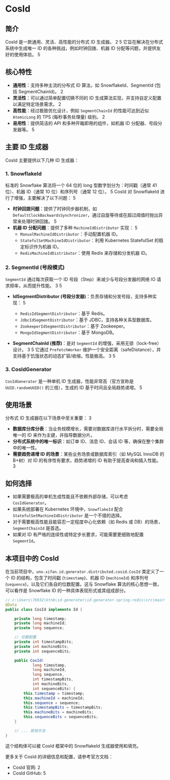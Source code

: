 # CosId

## 简介

CosId 是一款通用、灵活、高性能的分布式 ID 生成器。 <mcreference link="https://cosid.ahoo.me/" index="2">2</mcreference> <mcreference link="https://github.com/Ahoo-Wang/CosId" index="5">5</mcreference> 它旨在解决在分布式系统中生成唯一 ID 的各种挑战，例如时钟回拨、机器 ID 分配等问题，并提供友好的使用体验。 <mcreference link="https://github.com/Ahoo-Wang/CosId" index="5">5</mcreference>

## 核心特性

- **通用性**：支持多种主流的分布式 ID 算法，如 SnowflakeId、SegmentId (包括 SegmentChainId)。 <mcreference link="https://cosid.ahoo.me/" index="2">2</mcreference>
- **灵活性**：可以通过简单配置切换不同的 ID 生成算法实现，并支持自定义配置以满足特定场景需求。 <mcreference link="https://cosid.ahoo.me/" index="2">2</mcreference>
- **高性能**：经过极致优化设计，例如 `SegmentChainId` 的性能可达到近似 `AtomicLong` 的 TPS (每秒事务处理量) 级别。 <mcreference link="https://cosid.ahoo.me/" index="2">2</mcreference>
- **易用性**：提供简洁的 API 和多种开箱即用的组件，如机器 ID 分配器、号段分发器等。 <mcreference link="https://github.com/Ahoo-Wang/CosId" index="5">5</mcreference>

## 主要 ID 生成器

CosId 主要提供以下几种 ID 生成器：

### 1. SnowflakeId

标准的 Snowflake 算法将一个 64 位的 long 型数字划分为：时间戳（通常 41 位）、机器 ID（通常 10 位）和序列号（通常 12 位）。 <mcreference link="https://github.com/Ahoo-Wang/CosId" index="5">5</mcreference>
CosId 对 SnowflakeId 进行了增强，主要解决了以下问题： <mcreference link="https://github.com/Ahoo-Wang/CosId" index="5">5</mcreference>

- **时钟回拨问题**：提供了时钟同步器机制，如 `DefaultClockBackwardsSynchronizer`，通过自旋等待或在超过阈值时抛出异常来处理时钟回拨。 <mcreference link="https://github.com/Ahoo-Wang/CosId" index="5">5</mcreference>
- **机器 ID 分配问题**：提供了多种 `MachineIdDistributor` 实现： <mcreference link="https://github.com/Ahoo-Wang/CosId" index="5">5</mcreference>
  - `ManualMachineIdDistributor`：手动配置机器 ID。
  - `StatefulSetMachineIdDistributor`：利用 Kubernetes StatefulSet 的稳定标识作为机器 ID。
  - `RedisMachineIdDistributor`：使用 Redis 来存储和分发机器 ID。

### 2. SegmentId (号段模式)

`SegmentId` 通过每次获取一个 ID 号段（Step）来减少与号段分发器的网络 IO 请求频率，从而提升性能。 <mcreference link="https://www.oschina.net/news/173144/cosld-1-4-5-released" index="3">3</mcreference> <mcreference link="https://github.com/Ahoo-Wang/CosId" index="5">5</mcreference>

- **IdSegmentDistributor (号段分发器)**：负责存储和分发号段，支持多种实现： <mcreference link="https://github.com/Ahoo-Wang/CosId" index="5">5</mcreference>

  - `RedisIdSegmentDistributor`：基于 Redis。
  - `JdbcIdSegmentDistributor`：基于 JDBC，支持各种关系型数据库。
  - `ZookeeperIdSegmentDistributor`：基于 Zookeeper。
  - `MongoIdSegmentDistributor`：基于 MongoDB。

- **SegmentChainId (推荐)**：是对 `SegmentId` 的增强，采用无锁（lock-free）设计。 <mcreference link="https://www.oschina.net/news/173144/cosld-1-4-5-released" index="3">3</mcreference> <mcreference link="https://github.com/Ahoo-Wang/CosId" index="5">5</mcreference> 它通过 `PrefetchWorker` 维护一个安全距离（safeDistance），并支持基于饥饿状态的动态扩容/收缩，性能极高。 <mcreference link="https://www.oschina.net/news/173144/cosld-1-4-5-released" index="3">3</mcreference> <mcreference link="https://github.com/Ahoo-Wang/CosId" index="5">5</mcreference>

### 3. CosIdGenerator

`CosIdGenerator` 是一种单机 ID 生成器，性能非常高（官方宣称是 `UUID.randomUUID()` 的三倍），生成的 ID 基于时间且全局趋势递增。 <mcreference link="https://github.com/Ahoo-Wang/CosId" index="5">5</mcreference>

## 使用场景

分布式 ID 生成器在以下场景中至关重要： <mcreference link="https://www.oschina.net/news/173144/cosld-1-4-5-released" index="3">3</mcreference>

- **数据库分库分表**：当业务规模增长，需要对数据库进行水平拆分时，需要全局唯一的 ID 来作为主键，并指导数据分片。
- **分布式系统中的唯一标识**：如订单 ID、消息 ID、会话 ID 等，确保在整个集群中的唯一性。
- **需要趋势递增 ID 的场景**：某些业务场景或数据库索引（如 MySQL InnoDB 的 B+树）对 ID 的有序性有要求，趋势递增的 ID 有助于提高查询和插入性能。 <mcreference link="https://www.oschina.net/news/173144/cosld-1-4-5-released" index="3">3</mcreference>

## 如何选择

- 如果需要极高的单机生成性能且不依赖外部存储，可以考虑 `CosIdGenerator`。
- 如果系统部署在 Kubernetes 环境中，`SnowflakeId` 配合 `StatefulSetMachineIdDistributor` 是一个不错的选择。
- 对于需要极高性能且能容忍一定程度中心化依赖（如 Redis 或 DB）的场景，`SegmentChainId` 是首选。
- 如果对 ID 有严格的连续性或特定步长要求，可能需要更细致地配置 `SegmentId`。

## 本项目中的 CosId

在当前项目中，`uno.xifan.id.generator.distributed.cosid.CosId` 类定义了一个 ID 的结构，包含了时间戳 (`timestamp`)、机器 ID (`machineId`) 和序列号 (`sequence`)，以及它们各自的位数配置。这与 Snowflake 算法的核心思想一致，可以看作是 Snowflake ID 的一种具体表现形式或其组成部分。

```java
// c:\Users\76932\ktnb\id-generater\id-generator-spring-redis\src\main\java\icu\congee\id\generator\distributed\cosid\CosId.java
@Data
public class CosId implements Id {

    private long timestamp;
    private long machineId;
    private long sequence;

    // 位数配置
    private int timestampBits;
    private int machineBits;
    private int sequenceBits;

    public CosId(
            long timestamp,
            long machineId,
            long sequence,
            int timestampBits,
            int machineBits,
            int sequenceBits) {
        this.timestamp = timestamp;
        this.machineId = machineId;
        this.sequence = sequence;
        this.timestampBits = timestampBits;
        this.machineBits = machineBits;
        this.sequenceBits = sequenceBits;
    }

    // ... 其他方法
}
```

这个结构体可以被 CosId 框架中的 SnowflakeId 生成器使用和填充。

更多关于 CosId 的详细信息和配置，请参考官方文档：

- CosId 官网: <mcurl name="CosId Official Website" url="https://cosid.ahoo.me/"></mcurl> <mcreference link="https://cosid.ahoo.me/" index="2">2</mcreference>
- CosId GitHub: <mcurl name="CosId GitHub Repository" url="https://github.com/Ahoo-Wang/CosId"></mcurl> <mcreference link="https://github.com/Ahoo-Wang/CosId" index="5">5</mcreference>
